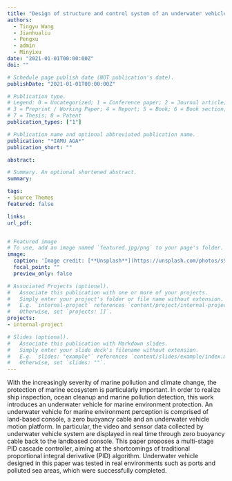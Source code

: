 ```yaml
---
title: "Design of structure and control system of an underwater vehicle for marine environment perception"
authors:
  - Tingyu Wang
  - Jianhualiu
  - Pengxu
  - admin
  - Minyixu
date: "2021-01-01T00:00:00Z"
doi: ""

# Schedule page publish date (NOT publication's date).
publishDate: "2021-01-01T00:00:00Z"

# Publication type.
# Legend: 0 = Uncategorized; 1 = Conference paper; 2 = Journal article;
# 3 = Preprint / Working Paper; 4 = Report; 5 = Book; 6 = Book section;
# 7 = Thesis; 8 = Patent
publication_types: ["1"]

# Publication name and optional abbreviated publication name.
publication: "*IAMU AGA*"
publication_short: ""

abstract: 

# Summary. An optional shortened abstract.
summary: 

tags:
- Source Themes
featured: false

links:
url_pdf: 


# Featured image
# To use, add an image named `featured.jpg/png` to your page's folder. 
image:
  caption: 'Image credit: [**Unsplash**](https://unsplash.com/photos/s9CC2SKySJM)'
  focal_point: ""
  preview_only: false

# Associated Projects (optional).
#   Associate this publication with one or more of your projects.
#   Simply enter your project's folder or file name without extension.
#   E.g. `internal-project` references `content/project/internal-project/index.md`.
#   Otherwise, set `projects: []`.
projects:
- internal-project

# Slides (optional).
#   Associate this publication with Markdown slides.
#   Simply enter your slide deck's filename without extension.
#   E.g. `slides: "example"` references `content/slides/example/index.md`.
#   Otherwise, set `slides: ""`.
---
```




With the increasingly severity of marine pollution and climate change, the protection of marine ecosystem is particularly important. In order to realize ship inspection, ocean cleanup and marine pollution detection, this work introduces an underwater vehicle for marine environment protection. An underwater vehicle for marine environment perception is comprised of land-based console, a zero buoyancy cable and an underwater vehicle motion platform. In particular, the video and sensor data collected by underwater vehicle system are displayed in real time through zero buoyancy cable back to the landbased console. This paper proposes a multi-stage PID cascade controller, aiming at the shortcomings of traditional proportional integral derivative (PID) algorithm. Underwater vehicle designed in this paper was tested in real environments such as ports and polluted sea areas, which were successfully completed.